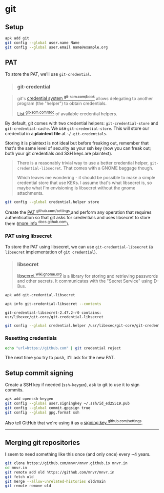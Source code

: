 # git

## Setup

```sh
apk add git
git config --global user.name Name
git config --global user.email name@example.org
```

## PAT

To store the PAT, we'll use `git-credential`.

> ### git-credential

> git's [credential system
> <sup>git-scm.com/book</sup>](https://git-scm.com/book/en/v2/Git-Tools-Credential-Storage)
> allows delegating to another program (the "helper") to obtain credentials.
>
> [List <sup>git-scm.com/doc</sup>](https://git-scm.com/doc/credential-helpers)
> of available credential helpers.

By default, git comes with two credential helpers: `git-credential-store` and
`git-credential-cache`. We use `git-credential-store`. This will store our
credential in a **plaintext file** at `~/.git-credentials`.

Storing it is plaintext is not ideal but before freaking out, remember that
that's the same level of security as your ssh key (now you can freak out; both
your git credentials _and_ SSH keys are plaintext).

> There is a reasonably trivial way to use a better credential helper,
> `git-credential-libsecret`. That comes with a GNOME baggage though.
>
> Which leaves me wondering - it should be possible to make a simple credential
> store that use KEKs. I assume that's what libsecret is, so maybe what I'm
> envisioning is libsecret without the gnome attachments.

```sh
git config --global credential.helper store
```

Create the [PAT
<sup>github.com/settings</sup>](https://github.com/settings/personal-access-tokens/new),and
perform any operation that requires authentication so that git asks for
credentials and uses libsecret to store them ([more info
<sup>docs.github.com</sup>](https://docs.github.com/en/authentication/keeping-your-account-and-data-secure/managing-your-personal-access-tokens#using-a-personal-access-token-on-the-command-line)).

### PAT using libsecret

To store the PAT using libsecret, we can use `git-credential-libsecret` (a
`libsecret` implementation of `git credential`).

> ### libsecret
>
> [libsecret
> <sup>wiki.gnome.org</sup>](https://wiki.gnome.org/Projects/Libsecret) is a
> library for storing and retrieving passwords and other secrets. It
> communicates with the "Secret Service" using D-Bus.

```sh
apk add git-credential-libsecret
```

```sh
apk info git-credential-libsecret --contents
```

```
git-credential-libsecret-2.47.2-r0 contains:
usr/libexec/git-core/git-credential-libsecret
```    

```sh
git config --global credential.helper /usr/libexec/git-core/git-credential-libsecret
```

### Resetting credentials

```sh
echo "url=https://github.com" | git credential reject
```

The next time you try to push, it'll ask for the new PAT.

## Setup commit signing

Create a SSH key if needed (`ssh-keygen`), ask to git to use it to sign commits.

```sh
apk add openssh-keygen
git config --global user.signingkey ~/.ssh/id_ed25519.pub
git config --global commit.gpgsign true
git config --global gpg.format ssh
```

Also tell GitHub that we're using it as a [signing key
<sup>github.com/settings</sup>](https://github.com/settings/keys).

---

## Merging git repositories

I seem to need something like this once (and only once) every ~4 years.

```sh
git clone https://github.com/mnvr/mnvr.github.io mnvr.in
cd mnvr.in
git remote add old https://github.com/mnvr/mnvr.in
git fetch old
git merge --allow-unrelated-histories old/main
git remote remove old
```
